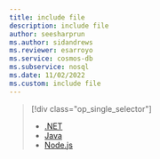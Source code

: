 ```yaml
---
title: include file
description: include file
author: seesharprun
ms.author: sidandrews
ms.reviewer: esarroyo
ms.service: cosmos-db
ms.subservice: nosql
ms.date: 11/02/2022
ms.custom: include file
---
```


> [!div class="op_single_selector"]
>
> * [.NET](tutorial-dotnet-web-app.md)
> * [Java](tutorial-java-web-app.md)
> * [Node.js](tutorial-nodejs-web-app.md)
>
